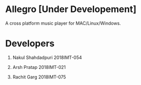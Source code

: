 # Allegro [Under Developement]

A cross platform music player for MAC/Linux/Windows.

# Developers
  1. Nakul Shahdadpuri 2018IMT-054

  2. Arsh Pratap 2018IMT-021

  3. Rachit Garg 2018IMT-075
